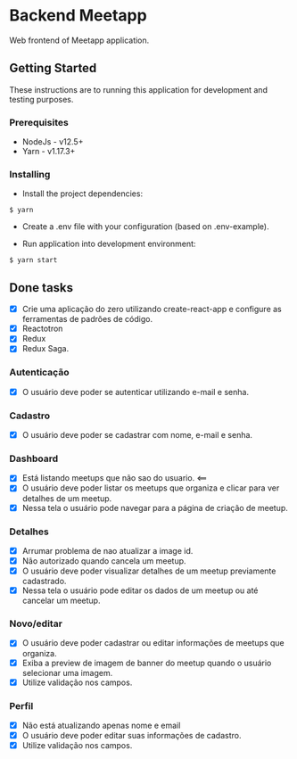 # Backend Meetapp

Web frontend of Meetapp application.

## Getting Started

These instructions are to running this application for development and testing purposes.

### Prerequisites

- NodeJs - v12.5+
- Yarn - v1.17.3+

### Installing

- Install the project dependencies:

```
$ yarn
```

- Create a .env file with your configuration (based on .env-example).

- Run application into development environment:

```
$ yarn start
```

## Done tasks

- [x] Crie uma aplicação do zero utilizando create-react-app e configure as ferramentas de padrões de código.
- [x] Reactotron
- [x] Redux
- [x] Redux Saga.

### Autenticação

- [x] O usuário deve poder se autenticar utilizando e-mail e senha.

### Cadastro

- [x] O usuário deve poder se cadastrar com nome, e-mail e senha.

### Dashboard

- [x] Está listando meetups que não sao do usuario. <==
- [x] O usuário deve poder listar os meetups que organiza e clicar para ver detalhes de um meetup.
- [x] Nessa tela o usuário pode navegar para a página de criação de meetup.

### Detalhes

- [x] Arrumar problema de nao atualizar a image id.
- [x] Não autorizado quando cancela um meetup.
- [x] O usuário deve poder visualizar detalhes de um meetup previamente cadastrado.
- [x] Nessa tela o usuário pode editar os dados de um meetup ou até cancelar um meetup.

### Novo/editar

- [x] O usuário deve poder cadastrar ou editar informações de meetups que organiza.
- [x] Exiba a preview de imagem de banner do meetup quando o usuário selecionar uma imagem.
- [x] Utilize validação nos campos.

### Perfil

- [x] Não está atualizando apenas nome e email
- [x] O usuário deve poder editar suas informações de cadastro.
- [x] Utilize validação nos campos.
